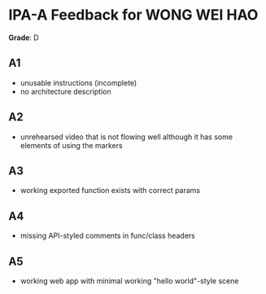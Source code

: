 # IPA-A Feedback for WONG WEI HAO

**Grade**: D

## A1

- unusable instructions (incomplete)
- no architecture description

## A2

- unrehearsed video that is not flowing well although it has some elements of using the markers

## A3

- working exported function exists with correct params

## A4

- missing API-styled comments in func/class headers

## A5

- working web app with  minimal working "hello world"-style scene
